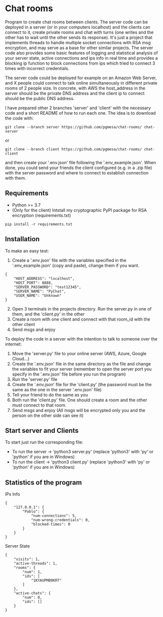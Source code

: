 # Chat rooms

Program to create chat rooms between clients. The server code can be deployed in a server (or in your computers localhost) and the clients can connect to it, create private rooms and chat with turns (one writes and the other has to wait until the other sends its response). It's just a project that implements threads to handle multiple socket connections with RSA msg encryption, and may serve as a base for other similar projects. The server code also provides some basic features of logging and statistical analysis of your server state, active connections and ips info in real time and provides a blocking ip function to block connections from ips which tried to connect 3 times with incorrect credentials.

The server code could be deployed for example on an Amazon Web Server, and X people could connect to talk online simultaneously in different private rooms of 2 people size. In concrete, with AWS the host_address in the server should be the private DNS address and the client ip to connect should be the public DNS address.

I have prepared other 2 branches 'server' and 'client' with the necessary code and a short README of how to run each one. The idea is to download the code with:
```
git clone --branch server https://github.com/pgmesa/chat-rooms/ chat-server
```
or 
```
git clone --branch client https://github.com/pgmesa/chat-rooms/ chat-client
```
and then create your '.env.json' file following the '.env_example.json'. When done, you could send your friends the client configured (e.g. in a .zip file) with the server password and where to connect to establish connection with them. 

## Requirements
- Python >= 3.7
- (Only for the client) Intstall my cryptographic PyPI package for RSA encryption (requirements.txt)
```
pip install -r requirements.txt
```

## Installation
To make an easy test:
1. Create a '.env.json' file with the variables specified in the '.env_example.json' (copy and paste), change them if you want.
```
{
    "HOST_ADDRESS": "localhost",
    "HOST_PORT": 8888,
    "SERVER_PASSWORD": "test12345",
    "SERVER_NAME": "PyChat",
    "USER_NAME": "Unknown" 
}
```
2. Open 3 terminals in the projects directory. Run the server.py in one of them, and the 'client.py' in the other
3. Create a room with one client and connect with that room_id with the other client
4. Send msgs and enjoy 

To deploy the code in a server with the intention to talk to someone over the internet:
1. Move the 'server.py' file to your online server (AWS, Azure, Google Cloud...)
2. Create the '.env.json' file in the same directory as the file and change the variables to fit your server (remember to open the server port you specify in the '.env.json' file before you run the program)
3. Run the 'server.py' file
4. Create the '.env.json' file for the 'client.py' (the password must be the same as the one in the server '.env.json' file)
5. Tell your friend to do the same as you
5. Both run the 'client.py' file. One should create a room and the other must connect to that room.
6. Send msgs and enjoy (All msgs will be encrypted only you and the person on the other side can see it)

## Start server and Clients
To start just run the corresponding file:
- To run the server -> 'python3 server.py' (replace 'python3' with 'py' or 'python' if you are in Windows)
- To run the client -> 'python3 client.py' (replace 'python3' with 'py' or 'python' if you are in Windows)

## Statistics of the program
IPs Info
```
{
    "127.0.0.1": {
        "Pablo": {
            "num-connections": 5,
            "num-wrong-credentials": 0,
            "blocked-times": 0
        }
    }
}
```
Server State
```
{
    "visits": 1,
    "active-threads": 1,
    "rooms": {
        "num": 1,
        "ids": [
            "1KYAUPMB9KRT"
        ]
    },
    "active-chats": {
        "num": 0,
        "ids": []
    }
}
```

